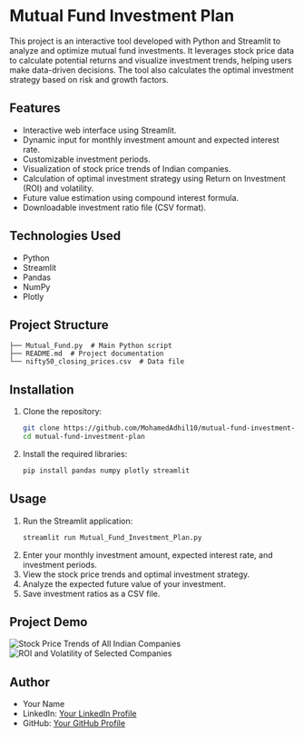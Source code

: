 # Mutual Fund Investment Plan

This project is an interactive tool developed with Python and Streamlit to analyze and optimize mutual fund investments. It leverages stock price data to calculate potential returns and visualize investment trends, helping users make data-driven decisions. The tool also calculates the optimal investment strategy based on risk and growth factors.

## Features
- Interactive web interface using Streamlit.
- Dynamic input for monthly investment amount and expected interest rate.
- Customizable investment periods.
- Visualization of stock price trends of Indian companies.
- Calculation of optimal investment strategy using Return on Investment (ROI) and volatility.
- Future value estimation using compound interest formula.
- Downloadable investment ratio file (CSV format).

## Technologies Used
- Python
- Streamlit
- Pandas
- NumPy
- Plotly

## Project Structure
```
├── Mutual_Fund.py  # Main Python script
├── README.md  # Project documentation
└── nifty50_closing_prices.csv  # Data file
```

## Installation
1. Clone the repository:
   ```bash
   git clone https://github.com/MohamedAdhil10/mutual-fund-investment-plan.git
   cd mutual-fund-investment-plan
   ```
2. Install the required libraries:
   ```bash
   pip install pandas numpy plotly streamlit
   ```

## Usage
1. Run the Streamlit application:
   ```bash
   streamlit run Mutual_Fund_Investment_Plan.py
   ```
2. Enter your monthly investment amount, expected interest rate, and investment periods.
3. View the stock price trends and optimal investment strategy.
4. Analyze the expected future value of your investment.
5. Save investment ratios as a CSV file.

## Project Demo
![Stock Price Trends of All Indian Companies](https://github.com/user-attachments/assets/315b53ec-9d72-4efb-b90c-66114c80f77d)
![ROI and Volatility of Selected Companies](https://github.com/user-attachments/assets/0451537b-a241-4dae-b3aa-d272afcefa92)



## Author
- Your Name
- LinkedIn: [Your LinkedIn Profile](https://linkedin.com/in/mohamed-adhil-99118b247)
- GitHub: [Your GitHub Profile](https://github.com/MohamedAdhil10)

